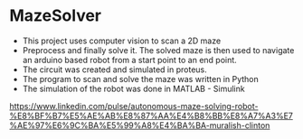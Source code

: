 # MazeSolver

- This project uses computer vision to scan a 2D maze
- Preprocess and finally solve it. The solved maze is then used to navigate an arduino based robot from a start point to an end point.
- The circuit was created and simulated in proteus.
- The program to scan and solve the maze was written in Python 
- The simulation of the robot was done in MATLAB - Simulink

https://www.linkedin.com/pulse/autonomous-maze-solving-robot-%E8%BF%B7%E5%AE%AB%E8%87%AA%E4%B8%BB%E8%A7%A3%E7%AE%97%E6%9C%BA%E5%99%A8%E4%BA%BA-muralish-clinton
